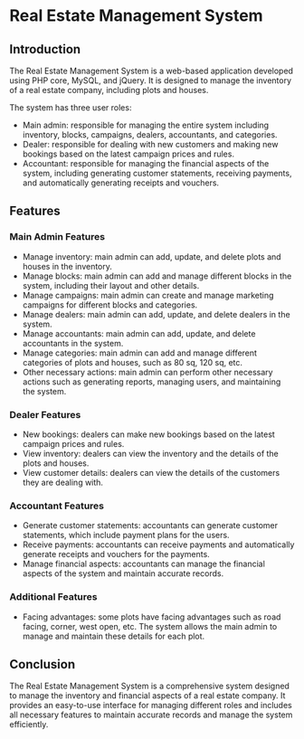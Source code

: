 # Real Estate Management System

## Introduction
The Real Estate Management System is a web-based application developed using PHP core, MySQL, and jQuery. It is designed to manage the inventory of a real estate company, including plots and houses.

The system has three user roles:

- Main admin: responsible for managing the entire system including inventory, blocks, campaigns, dealers, accountants, and categories.
- Dealer: responsible for dealing with new customers and making new bookings based on the latest campaign prices and rules.
- Accountant: responsible for managing the financial aspects of the system, including generating customer statements, receiving payments, and automatically generating receipts and vouchers.

## Features

### Main Admin Features
- Manage inventory: main admin can add, update, and delete plots and houses in the inventory.
- Manage blocks: main admin can add and manage different blocks in the system, including their layout and other details.
- Manage campaigns: main admin can create and manage marketing campaigns for different blocks and categories.
- Manage dealers: main admin can add, update, and delete dealers in the system.
- Manage accountants: main admin can add, update, and delete accountants in the system.
- Manage categories: main admin can add and manage different categories of plots and houses, such as 80 sq, 120 sq, etc.
- Other necessary actions: main admin can perform other necessary actions such as generating reports, managing users, and maintaining the system.

### Dealer Features
- New bookings: dealers can make new bookings based on the latest campaign prices and rules.
- View inventory: dealers can view the inventory and the details of the plots and houses.
- View customer details: dealers can view the details of the customers they are dealing with.

### Accountant Features
- Generate customer statements: accountants can generate customer statements, which include payment plans for the users.
- Receive payments: accountants can receive payments and automatically generate receipts and vouchers for the payments.
- Manage financial aspects: accountants can manage the financial aspects of the system and maintain accurate records.

### Additional Features
- Facing advantages: some plots have facing advantages such as road facing, corner, west open, etc. The system allows the main admin to manage and maintain these details for each plot.

## Conclusion
The Real Estate Management System is a comprehensive system designed to manage the inventory and financial aspects of a real estate company. It provides an easy-to-use interface for managing different roles and includes all necessary features to maintain accurate records and manage the system efficiently.
